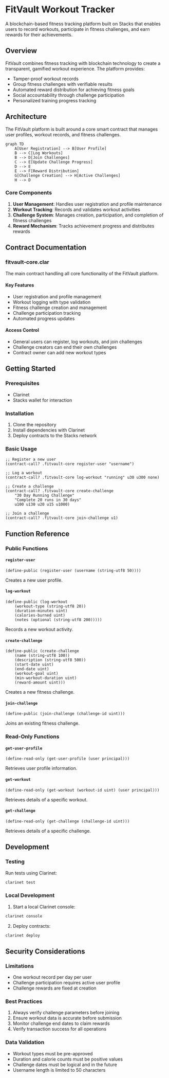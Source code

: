 # FitVault Workout Tracker

A blockchain-based fitness tracking platform built on Stacks that enables users to record workouts, participate in fitness challenges, and earn rewards for their achievements.

## Overview

FitVault combines fitness tracking with blockchain technology to create a transparent, gamified workout experience. The platform provides:

- Tamper-proof workout records
- Group fitness challenges with verifiable results
- Automated reward distribution for achieving fitness goals
- Social accountability through challenge participation
- Personalized training progress tracking

## Architecture

The FitVault platform is built around a core smart contract that manages user profiles, workout records, and fitness challenges.

```mermaid
graph TD
    A[User Registration] --> B[User Profile]
    B --> C[Log Workouts]
    B --> D[Join Challenges]
    C --> E[Update Challenge Progress]
    D --> E
    E --> F[Reward Distribution]
    G[Challenge Creation] --> H[Active Challenges]
    H --> D
```

### Core Components

1. **User Management**: Handles user registration and profile maintenance
2. **Workout Tracking**: Records and validates workout activities
3. **Challenge System**: Manages creation, participation, and completion of fitness challenges
4. **Reward Mechanism**: Tracks achievement progress and distributes rewards

## Contract Documentation

### fitvault-core.clar

The main contract handling all core functionality of the FitVault platform.

#### Key Features

- User registration and profile management
- Workout logging with type validation
- Fitness challenge creation and management
- Challenge participation tracking
- Automated progress updates

#### Access Control

- General users can register, log workouts, and join challenges
- Challenge creators can end their own challenges
- Contract owner can add new workout types

## Getting Started

### Prerequisites

- Clarinet
- Stacks wallet for interaction

### Installation

1. Clone the repository
2. Install dependencies with Clarinet
3. Deploy contracts to the Stacks network

### Basic Usage

```clarity
;; Register a new user
(contract-call? .fitvault-core register-user "username")

;; Log a workout
(contract-call? .fitvault-core log-workout "running" u30 u300 none)

;; Create a challenge
(contract-call? .fitvault-core create-challenge 
    "30 Day Running Challenge" 
    "Complete 20 runs in 30 days" 
    u100 u130 u20 u15 u1000)

;; Join a challenge
(contract-call? .fitvault-core join-challenge u1)
```

## Function Reference

### Public Functions

#### `register-user`
```clarity
(define-public (register-user (username (string-utf8 50))))
```
Creates a new user profile.

#### `log-workout`
```clarity
(define-public (log-workout 
    (workout-type (string-utf8 20)) 
    (duration-minutes uint) 
    (calories-burned uint) 
    (notes (optional (string-utf8 200)))))
```
Records a new workout activity.

#### `create-challenge`
```clarity
(define-public (create-challenge 
    (name (string-utf8 100)) 
    (description (string-utf8 500))
    (start-date uint)
    (end-date uint)
    (workout-goal uint)
    (min-workout-duration uint)
    (reward-amount uint)))
```
Creates a new fitness challenge.

#### `join-challenge`
```clarity
(define-public (join-challenge (challenge-id uint)))
```
Joins an existing fitness challenge.

### Read-Only Functions

#### `get-user-profile`
```clarity
(define-read-only (get-user-profile (user principal)))
```
Retrieves user profile information.

#### `get-workout`
```clarity
(define-read-only (get-workout (workout-id uint) (user principal)))
```
Retrieves details of a specific workout.

#### `get-challenge`
```clarity
(define-read-only (get-challenge (challenge-id uint)))
```
Retrieves details of a specific challenge.

## Development

### Testing

Run tests using Clarinet:

```bash
clarinet test
```

### Local Development

1. Start a local Clarinet console:
```bash
clarinet console
```

2. Deploy contracts:
```bash
clarinet deploy
```

## Security Considerations

### Limitations

- One workout record per day per user
- Challenge participation requires active user profile
- Challenge rewards are fixed at creation

### Best Practices

1. Always verify challenge parameters before joining
2. Ensure workout data is accurate before submission
3. Monitor challenge end dates to claim rewards
4. Verify transaction success for all operations

### Data Validation

- Workout types must be pre-approved
- Duration and calorie counts must be positive values
- Challenge dates must be logical and in the future
- Username length is limited to 50 characters